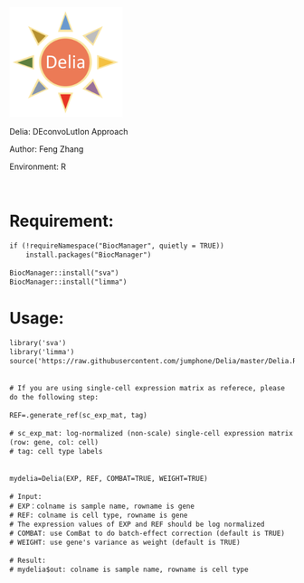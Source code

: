 <img src="https://github.com/jumphone/Delia/blob/master/img/Delia_LOGO.png" width="200">


Delia: DEconvoLutIon Approach

Author: Feng Zhang

Environment: R 

</br>

# Requirement:

    if (!requireNamespace("BiocManager", quietly = TRUE))
        install.packages("BiocManager")
        
    BiocManager::install("sva")
    BiocManager::install("limma")

# Usage:

    library('sva')
    library('limma')
    source('https://raw.githubusercontent.com/jumphone/Delia/master/Delia.R')
    
    
    # If you are using single-cell expression matrix as referece, please do the following step:
    
    REF=.generate_ref(sc_exp_mat, tag)
    
    # sc_exp_mat: log-normalized (non-scale) single-cell expression matrix (row: gene, col: cell)
    # tag: cell type labels
    
    
    mydelia=Delia(EXP, REF, COMBAT=TRUE, WEIGHT=TRUE)
        
    # Input:            
    # EXP：colname is sample name, rowname is gene
    # REF: colname is cell type, rowname is gene 
    # The expression values of EXP and REF should be log normalized   
    # COMBAT: use ComBat to do batch-effect correction (default is TRUE)
    # WEIGHT: use gene's variance as weight (default is TRUE)
    
    # Result:   
    # mydelia$out: colname is sample name, rowname is cell type
    
    



